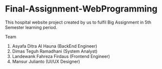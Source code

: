 # Final-Assignment-WebProgramming

This hospital website project created by us to fulfil Big Assignment in 5th Semester learning period.

Team
1. Asyafa Ditra Al Hauna (BackEnd Engineer)
2. Dimas Teguh Ramadhani (System Analyst)
3. Landewank Fahreza Firdaus (Frontend Engineer)
4. Mansur Julianto (UI/UX Designer)
